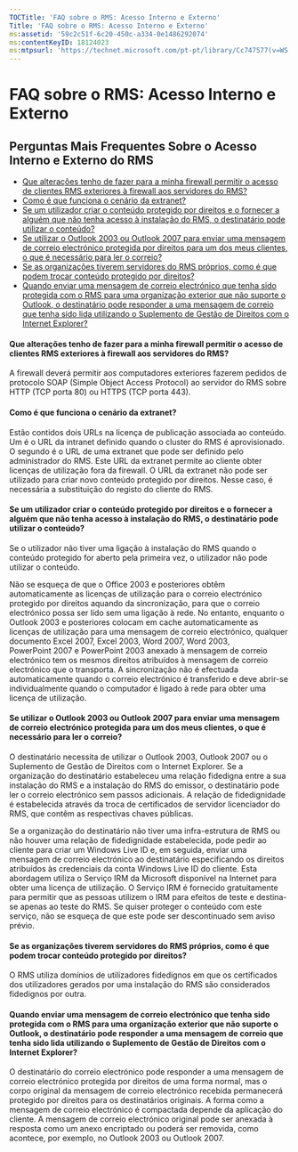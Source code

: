 ```yaml
---
TOCTitle: 'FAQ sobre o RMS: Acesso Interno e Externo'
Title: 'FAQ sobre o RMS: Acesso Interno e Externo'
ms:assetid: '59c2c51f-6c20-450c-a334-0e1486292074'
ms:contentKeyID: 18124023
ms:mtpsurl: 'https://technet.microsoft.com/pt-pt/library/Cc747577(v=WS.10)'
---
```


FAQ sobre o RMS: Acesso Interno e Externo
=========================================

Perguntas Mais Frequentes Sobre o Acesso Interno e Externo do RMS
-----------------------------------------------------------------

-   [Que alterações tenho de fazer para a minha firewall permitir o acesso de clientes RMS exteriores à firewall aos servidores do RMS?](#bkmk_37)
-   [Como é que funciona o cenário da extranet?](#bkmk_38)
-   [Se um utilizador criar o conteúdo protegido por direitos e o fornecer a alguém que não tenha acesso à instalação do RMS, o destinatário pode utilizar o conteúdo?](#bkmk_39)
-   [Se utilizar o Outlook 2003 ou Outlook 2007 para enviar uma mensagem de correio electrónico protegida por direitos para um dos meus clientes, o que é necessário para ler o correio?](#bkmk_40)
-   [Se as organizações tiverem servidores do RMS próprios, como é que podem trocar conteúdo protegido por direitos?](#bkmk_41)
-   [Quando enviar uma mensagem de correio electrónico que tenha sido protegida com o RMS para uma organização exterior que não suporte o Outlook, o destinatário pode responder a uma mensagem de correio que tenha sido lida utilizando o Suplemento de Gestão de Direitos com o Internet Explorer?](#bkmk_42)

<span id="BKMK_37"></span>
#### Que alterações tenho de fazer para a minha firewall permitir o acesso de clientes RMS exteriores à firewall aos servidores do RMS?

A firewall deverá permitir aos computadores exteriores fazerem pedidos de protocolo SOAP (Simple Object Access Protocol) ao servidor do RMS sobre HTTP (TCP porta 80) ou HTTPS (TCP porta 443).

<span id="BKMK_38"></span>
#### Como é que funciona o cenário da extranet?

Estão contidos dois URLs na licença de publicação associada ao conteúdo. Um é o URL da intranet definido quando o cluster do RMS é aprovisionado. O segundo é o URL de uma extranet que pode ser definido pelo administrador do RMS. Este URL da extranet permite ao cliente obter licenças de utilização fora da firewall. O URL da extranet não pode ser utilizado para criar novo conteúdo protegido por direitos. Nesse caso, é necessária a substituição do registo do cliente do RMS.

<span id="BKMK_39"></span>
#### Se um utilizador criar o conteúdo protegido por direitos e o fornecer a alguém que não tenha acesso à instalação do RMS, o destinatário pode utilizar o conteúdo?

Se o utilizador não tiver uma ligação à instalação do RMS quando o conteúdo protegido for aberto pela primeira vez, o utilizador não pode utilizar o conteúdo.

Não se esqueça de que o Office 2003 e posteriores obtêm automaticamente as licenças de utilização para o correio electrónico protegido por direitos aquando da sincronização, para que o correio electrónico possa ser lido sem uma ligação à rede. No entanto, enquanto o Outlook 2003 e posteriores colocam em cache automaticamente as licenças de utilização para uma mensagem de correio electrónico, qualquer documento Excel 2007, Excel 2003, Word 2007, Word 2003, PowerPoint 2007 e PowerPoint 2003 anexado à mensagem de correio electrónico tem os mesmos direitos atribuídos à mensagem de correio electrónico que o transporta. A sincronização não é efectuada automaticamente quando o correio electrónico é transferido e deve abrir-se individualmente quando o computador é ligado à rede para obter uma licença de utilização.

<span id="BKMK_40"></span>
#### Se utilizar o Outlook 2003 ou Outlook 2007 para enviar uma mensagem de correio electrónico protegida para um dos meus clientes, o que é necessário para ler o correio?

O destinatário necessita de utilizar o Outlook 2003, Outlook 2007 ou o Suplemento de Gestão de Direitos com o Internet Explorer. Se a organização do destinatário estabeleceu uma relação fidedigna entre a sua instalação do RMS e a instalação do RMS do emissor, o destinatário pode ler o correio electrónico sem passos adicionais. A relação de fidedignidade é estabelecida através da troca de certificados de servidor licenciador do RMS, que contêm as respectivas chaves públicas.

Se a organização do destinatário não tiver uma infra-estrutura de RMS ou não houver uma relação de fidedignidade estabelecida, pode pedir ao cliente para criar um Windows Live ID e, em seguida, enviar uma mensagem de correio electrónico ao destinatário especificando os direitos atribuídos às credenciais da conta Windows Live ID do cliente. Esta abordagem utiliza o Serviço IRM da Microsoft disponível na Internet para obter uma licença de utilização. O Serviço IRM é fornecido gratuitamente para permitir que as pessoas utilizem o IRM para efeitos de teste e destina-se apenas ao teste do RMS. Se quiser proteger o conteúdo com este serviço, não se esqueça de que este pode ser descontinuado sem aviso prévio.

<span id="BKMK_41"></span>
#### Se as organizações tiverem servidores do RMS próprios, como é que podem trocar conteúdo protegido por direitos?

O RMS utiliza domínios de utilizadores fidedignos em que os certificados dos utilizadores gerados por uma instalação do RMS são considerados fidedignos por outra.

<span id="BKMK_42"></span>
#### Quando enviar uma mensagem de correio electrónico que tenha sido protegida com o RMS para uma organização exterior que não suporte o Outlook, o destinatário pode responder a uma mensagem de correio que tenha sido lida utilizando o Suplemento de Gestão de Direitos com o Internet Explorer?

O destinatário do correio electrónico pode responder a uma mensagem de correio electrónico protegida por direitos de uma forma normal, mas o corpo original da mensagem de correio electrónico recebida permanecerá protegido por direitos para os destinatários originais. A forma como a mensagem de correio electrónico é compactada depende da aplicação do cliente. A mensagem de correio electrónico original pode ser anexada à resposta como um anexo encriptado ou poderá ser removida, como acontece, por exemplo, no Outlook 2003 ou Outlook 2007.
